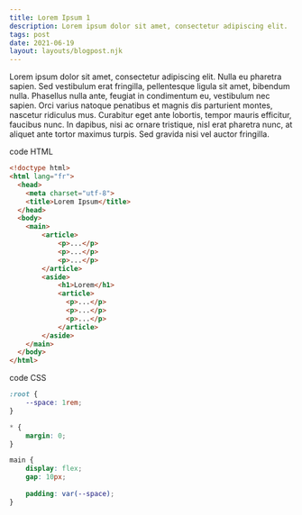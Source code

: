```yaml
---
title: Lorem Ipsum 1
description: Lorem ipsum dolor sit amet, consectetur adipiscing elit.
tags: post
date: 2021-06-19
layout: layouts/blogpost.njk
---
```


Lorem ipsum dolor sit amet, consectetur adipiscing elit. Nulla eu pharetra sapien. Sed vestibulum erat fringilla, pellentesque ligula sit amet, bibendum nulla. Phasellus nulla ante, feugiat in condimentum eu, vestibulum nec sapien. Orci varius natoque penatibus et magnis dis parturient montes, nascetur ridiculus mus. Curabitur eget ante lobortis, tempor mauris efficitur, faucibus nunc. In dapibus, nisi ac ornare tristique, nisl erat pharetra nunc, at aliquet ante tortor maximus turpis. Sed gravida nisi vel auctor fringilla.

code HTML
```html
<!doctype html>
<html lang="fr">
  <head>
    <meta charset="utf-8">
    <title>Lorem Ipsum</title>
  </head>
  <body>
    <main>
        <article>
            <p>...</p>
            <p>...</p>
            <p>...</p>
        </article>
        <aside>
            <h1>Lorem</h1>
            <article>
              <p>...</p>
              <p>...</p>
              <p>...</p>
            </article>
        </aside>
    </main>
  </body>
</html>
```
code CSS

```css
:root {
    --space: 1rem;
}

* {
    margin: 0;
}

main {
    display: flex;
    gap: 10px;
  
    padding: var(--space);
}
```

